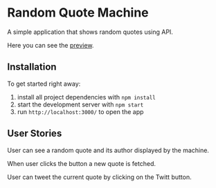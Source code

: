 # Random Quote Machine

A simple application that shows random quotes using API.

Here you can see the [preview](https://eaczechova.github.io/Random-Quote-Machine/).

## Installation

To get started right away:

1. install all project dependencies with ``` npm install ```
2. start the development server with ``` npm start ```
3. run ``` http://localhost:3000/ ``` to open the app

## User Stories

User can see a random quote and its author displayed by the machine.

When user clicks the button a new quote is fetched.

User can tweet the current quote by clicking on the Twitt button.

